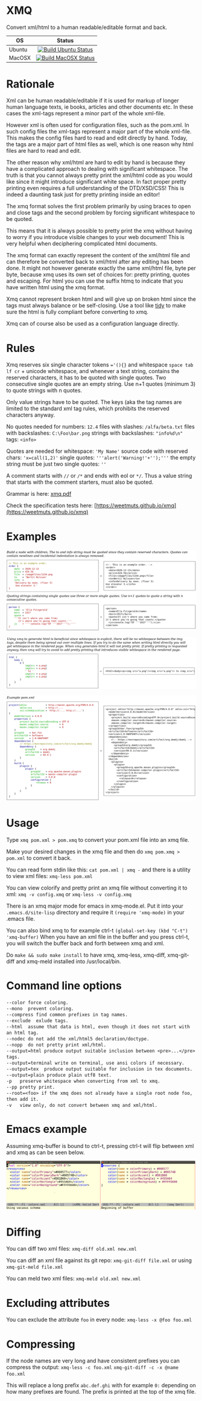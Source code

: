 # XMQ

Convert xml/html to a human readable/editable format and back.

| OS           | Status           |
| ------------ |:-------------:|
| Ubuntu | [![Build Ubuntu Status](https://github.com/weetmuts/xmq/workflows/Build%20Ubuntu/badge.svg)](https://github.com/weetmuts/xmq/actions)|
| MacOSX | [![Build MacOSX Status](https://github.com/weetmuts/xmq/workflows/Build%20MacOSX/badge.svg)](https://github.com/weetmuts/xmq/actions)|

# Rationale

Xml can be human readable/editable if it is used for markup of longer
human language texts, ie books, articles and other documents etc. In
these cases the xml-tags represent a minor part of the whole xml-file.

However xml is often used for configuration files, such as the
pom.xml.  In such config files the xml-tags represent a major part of
the whole xml-file.  This makes the config files hard to read and edit
directly by hand.  Today, the tags are a major part of html files as
well, which is one reason why html files are hard to read and edit.

The other reason why xml/html are hard to edit by hand is because they
have a complicated approach to dealing with significant whitespace.
The truth is that you cannot always pretty print the xml/html code as
you would like since it might introduce significant white space.  In
fact proper pretty printing even requires a full understanding of the
DTD/XSD/CSS!  This is indeed a daunting task just for pretty printing inside
an editor!

The xmq format solves the first problem primarily by using braces to
open and close tags and the second problem by forcing significant
whitespace to be quoted.

This means that it is always possible to pretty print the xmq without
having to worry if you introduce visible changes to your web document!
This is very helpful when deciphering complicated html documents.

The xmq format can exactly represent the content of the xml/html file
and can therefore be converted back to xml/html after any editing has
been done.  It might not however generate exactly the same xml/html
file, byte per byte, because xmq uses its own set of choices for:
pretty printing, quotes and escaping. For html you can use the suffix
htmq to indicate that you have written html using the xmq format.

Xmq cannot represent broken html and will give up on broken html since
the tags must always balance or be self-closing. Use a tool like
[tidy](http://manpages.ubuntu.com/manpages/bionic/man1/tidy.1.html)
to make sure the html is fully compliant before converting to xmq.

Xmq can of course also be used as a configuration language directly.

# Rules

Xmq reserves six single character tokens `='(){}` and whitespace
`space tab lf cr` + unicode whitespace, and whenever a text string,
contains the reserved characters, it has to be quoted with single
quotes. Two consecutive single quotes are an empty string. Use n+1
quotes (minimum 3) to quote strings with n quotes.

Only value strings have to be quoted. The keys (aka the tag names are
limited to the standard xml tag rules, which prohibits the reserved
characters anyway.

No quotes needed for numbers: `12.4` files with slashes: `/alfa/beta.txt` files with backslashes: `C:\Foo\bar.png`
strings with backslashes: `"info%d\n"` tags: `<info>`

Quotes are needed for whitespace: `'My Name'` source code with reserved chars: `'x=call(1,2)'`
single quotes: `'''alert('Warning!'+'');'''` the empty string must be just two single quotes: `''`

A comment starts with `//` or `/*` and ends with eol or `*/`. Thus a
value string that starts with the comment starters, must also be quoted.

Grammar is here: [xmq.pdf](https://github.com/weetmuts/xmq/blob/master/doc/xmq.pdf)

Check the specification tests here: [https://weetmuts.github.io/xmq](https://weetmuts.github.io/xmq)

# Examples

![Example1](/doc/ex1.png)

![Example1](/doc/ex2.png)

![Example1](/doc/ex3.png)

# Usage

Type `xmq pom.xml > pom.xmq` to convert your pom.xml file into an xmq file.

Make your desired changes in the xmq file and then
do `xmq pom.xmq > pom.xml` to convert it back.

You can read form stdin like this:  `cat pom.xml | xmq -`
and there is a utility to view xml files: `xmq-less pom.xml`

You can view colorify and pretty print an xmq file without converting it to xml:
`xmq -v config.xmq` or `xmq-less -v config.xmq`

There is an xmq major mode for emacs in xmq-mode.el.
Put it into your `.emacs.d/site-lisp` directory and
require it `(require 'xmq-mode)` in your .emacs file.

You can also bind xmq to for example ctrl-t `(global-set-key (kbd "C-t") 'xmq-buffer)`
When you have an xml file in the buffer and you press ctrl-t, you will
switch the buffer back and forth between xmq and xml.

Do `make && sudo make install` to have xmq, xmq-less, xmq-diff, xmq-git-diff and xmq-meld
installed into /usr/local/bin.

# Command line options

```
--color force coloring.
--mono  prevent coloring.
--compress find common prefixes in tag names.
--exclude  exlude tags.
--html  assume that data is html, even though it does not start with an html tag.
--nodec do not add the xml/html5 declaration/doctype.
--nopp  do not pretty print xml/html.
--output=html produce output suitable inclusion between <pre>...</pre> tags.
--output=terminal write on terminal, use ansi colors if necessary.
--output=tex  produce output suitable for inclusion in tex documents.
--output=plain produce plain utf8 text.
-p   preserve whitespace when converting from xml to xmq.
--pp pretty print.
--root=<foo> if the xmq does not already have a single root node foo, then add it.
-v   view only, do not convert between xmq and xml/html.
```

# Emacs example

Assuming xmq-buffer is bound to ctrl-t, pressing ctrl-t
will flip between xml and xmq as can be seen below.

![XML vs XMQ](/doc/emacs_xml_xmq.png)

# Diffing

You can diff two xml files: `xmq-diff old.xml new.xml`

You can diff an xml file against its git repo: `xmq-git-diff file.xml` or using `xmq-git-meld file.xml`

You can meld two xml files: `xmq-meld old.xml new.xml`

# Excluding attributes

You can exclude the attribute `foo` in every node: `xmq-less -x @foo foo.xml`

# Compressing

If the node names are very long and have consistent prefixes
you can compress the output: `xmq-less -c foo.xml` `xmq-git-diff -c -x @name foo.xml`

This will replace a long prefix `abc.def.ghi` with for example `0:`
depending on how many prefixes are found. The prefix is printed
at the top of the xmq file.
